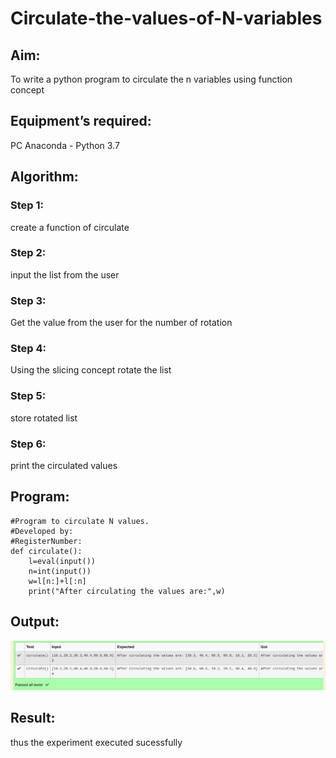 # Circulate-the-values-of-N-variables
## Aim:
To write a python program to circulate the n variables using function concept
## Equipment’s required:
PC
Anaconda - Python 3.7
## Algorithm: 
### Step 1: 
create a function of circulate
### Step 2: 
input the list from the user
### Step 3: 
Get the value from the user for the number of rotation
### Step 4: 
Using the slicing concept rotate the list

### Step 5: 
store rotated list
### Step 6: 
print the circulated values
## Program:
```
#Program to circulate N values.
#Developed by: 
#RegisterNumber:
def circulate():
    l=eval(input())
    n=int(input())
    w=l[n:]+l[:n]
    print("After circulating the values are:",w)
```

## Output:
![output](circulateoutput.png)
## Result:
thus the experiment executed sucessfully
